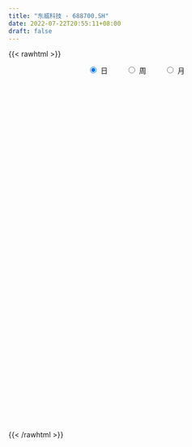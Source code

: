 ```yaml
---
title: "东威科技 - 688700.SH"
date: 2022-07-22T20:55:11+08:00
draft: false
---
```

{{< rawhtml >}}
    <div style="text-align: center">
        <label style="padding: 1rem;"><input style="margin-right: .5rem" type="radio" name="period" value="D" checked onclick="period_change(this)">日</label>
        <label style="padding: 1rem;"><input style="margin-right: .5rem" type="radio" name="period" value="W" onclick="period_change(this)">周</label>
        <label style="padding: 1rem;"><input style="margin-right: .5rem" type="radio" name="period" value="M" onclick="period_change(this)">月</label>
    </div>
    <div id="chart" style="height: 700px;"></div> 
    <script type="text/javascript">
        const D_v = [268610.83,160257.27,99303.43,88483.27,74279.41,71888.52,91870.89,70770.4,56895.53,80246.69,41676.02,64336.83,71298.96,46399.89,61705.58,50020.76,40282.58,38293.47,58577.7,38938.9,36513.43,36907.97,22358.33,19636.22,16536.88,15730.11,34946.47,79271.13,56982.92,25210.43,32213.42,18863.1,41147.16,31303.17,20409.11,21090.24,42602.82,33964.27,46473.51,55473.64,52013.91,60045.76,33347.11,25348.21,28868.0,35728.46,17256.69,25489.09,23753.98,34594.34,30485.81,18879.12,19115.54,19665.43,16656.68,22642.91,24461.87,18820.42,17530.62,14405.35,18990.38,16048.12,10879.9,19221.28,33550.3,30278.14,15885.38,24455.23,18162.45,9279.32,13037.63,7481.96,16943.21,8513.11,10387.32,10266.57,6596.97,12323.4,11322.85,10885.79,10448.13,8281.33,13250.06,7267.13,16789.32,11111.0,13662.24,12614.12,14398.72,8035.87,8547.35,14970.83,30410.44,53729.82,33206.01,45329.77,30929.94,19566.85,35252.76,25413.79,17344.05,26122.85,28451.33,24576.01,19828.17,20961.82,13300.8,25819.39,23444.89,14905.06,23678.86,18000.82,17295.01,24533.32,15050.18,12492.69,21772.59,27532.82,37971.35,13154.33,11931.47,10171.74,13563.46,11247.57,30392.28,19964.15,15398.53,20079.44,14499.27,13770.07,10313.56,22490.96,10030.16,8634.15,11712.78,13676.91,8989.1,18079.05,16857.27,11153.69,8934.28,7317.32,12117.65,11675.76,9638.73,8301.05,13499.36,25433.48,13442.83,13421.07,7758.29,13638.27,13722.82,7859.27,9777.66,10288.68,9136.54,11616.82,8947.5,11461.98,14851.29,6445.63,14902.08,5453.66,9160.3,6311.75,10685.35,15093.83,23685.75,18508.32,12248.39,13256.03,9271.81,18913.27,12674.49,11401.35,8427.53,9053.88,16231.4,17039.43,15952.7,10398.08,8920.95,27270.79,27743.27,25836.25,33869.03,25808.2,22403.45,16573.73,24445.85,11701.4,12245.98,10602.82,15165.04,13012.28,11135.89,6476.1,7512.66,8683.14,12753.63,9543.45,22690.91,15657.31,13481.16,6726.05,6594.69,8453.63,10937.81,12843.27,9799.97,18713.09,10180.87,24692.76,8353.99,6552.74,5028.27,12252.76,13729.8,7613.55,7143.83,9442.9,12790.64,5878.54,18501.63,17121.61,22129.02,24107.23,10049.01,7744.17,8552.29,18401.71,15560.97,8262.7,15030.11,27877.42,17622.33,30126.6,15785.13,10247.43,15029.29,15582.75,21057.98,29970.92,35737.41,28889.33,16493.68,13563.39,26310.51,27848.37,34668.16,27199.38,25683.38,15406.4,18072.25,19777.73,22398.18,21320.81,60813.4,29834.05,36818.16,25610.92,22041.88,24074.59,18789.0,45403.24,38881.93,22367.13,20867.67,24654.18]
const D_histogram = [0.0,-0.6062678063,-0.8624802721,-0.9662127707,-0.7950642409,-0.7089506264,-0.2099737966,0.2719338388,0.5175113593,0.8127832937,1.0376322674,1.5602921292,1.8123571768,2.0970070058,2.6657294544,2.9311667168,2.783613324,2.5349492408,2.0259521315,1.5245433965,0.9862449985,0.6326758562,0.1694769923,-0.2204776015,-0.5212433464,-0.7044802275,-0.5922427701,-1.1564127786,-1.8047303202,-2.1951892585,-2.4834331296,-2.5974953811,-2.2726724529,-2.1153819018,-1.8527322727,-1.633146946,-1.4432368303,-1.111390256,-0.602697083,-0.0805667164,0.4208839842,1.2012152359,1.6347050459,1.7477700876,1.4803335285,1.5683448717,1.5391039467,1.4267383804,1.0862210038,1.2485957773,1.1136534584,0.9462275371,0.6093465229,0.2137960302,-0.0878746707,-0.6931277224,-1.0641498877,-1.2179842389,-1.4456583092,-1.4044406664,-1.2880967421,-1.2624834984,-1.3330470256,-1.0283002483,-0.5664037089,-0.3141961315,-0.1459339507,0.1220454261,0.2033505188,0.1348463902,0.2399336297,0.2103671623,-0.0027209185,-0.1824521829,-0.2963386708,-0.2697737821,-0.1782905803,-0.1385755539,-0.285598119,-0.275186429,-0.0600792683,0.0041535196,-0.1067748551,-0.1165777421,-0.2096363482,-0.396108831,-0.7025672745,-0.7730029889,-0.6581412108,-0.5982238639,-0.6638668446,-0.5001205026,0.3085854254,0.9455650045,1.4936081931,2.0437571165,2.5342864266,2.6898371517,3.2069910341,3.3841320115,3.3617928217,3.1275219226,2.7483381773,2.3078937032,2.1353367021,1.5962441555,1.3268396075,1.1973636399,0.5712516453,0.1395428801,-0.4402897672,-0.824379114,-1.0682340637,-1.3002340683,-1.2895073629,-1.4854754988,-1.7450067998,-2.2329270323,-2.7956777235,-2.8684897995,-2.7610710225,-2.5738484307,-2.4082012739,-2.1597163462,-1.7531802502,-1.2674488921,-1.2032917225,-1.1480809348,-1.1587437019,-1.0428451932,-0.8940770997,-0.9774422329,-0.9718769891,-0.8582325883,-0.8442208269,-0.5781225138,-0.4078836583,-0.4997279045,-0.7639270392,-0.7095782247,-0.7835479479,-0.7350851841,-0.7402990571,-0.5659593279,-0.562620428,-0.4643285988,-0.1772375171,0.0054978657,0.0034669149,-0.1436295557,-0.1866261278,0.0355009909,0.0310858652,0.0622521522,-0.0545341267,0.0708531851,-0.0179977341,-0.0571026584,0.0258588893,0.1553943521,0.0995693972,-0.0237876612,0.1782562414,0.2745907383,0.4093973246,0.4109842547,0.5003594716,0.6338276559,1.0060239772,1.1256931153,1.1873723759,1.1269930345,1.1764156675,1.2606699967,1.1239789057,0.9631736852,0.682445868,0.4488418796,0.3306637664,0.4504561342,0.5646785913,0.4032918848,0.1086084998,0.0723240273,0.518824557,0.8623451183,1.6797510145,2.1495292878,2.1606590691,1.8130766468,1.7174269039,1.4214899906,1.0276068372,0.7948552842,0.406729647,0.3209909883,0.2690014289,0.0845623211,-0.0872638831,-0.3294084576,-0.2045987716,-0.1143272105,-0.6513374798,-0.9921994407,-0.9347188161,-0.9500886178,-1.0489918058,-1.1754457995,-1.5364128052,-2.184040607,-2.6667276428,-2.3260591456,-1.9573257929,-1.8156139926,-1.55910945,-1.3043655704,-1.0655736589,-0.6956214773,-0.3869894198,-0.2022880335,-0.0840636352,-0.0658421297,0.0516294088,0.0635745298,0.2894043752,0.6891255218,1.2423222148,1.4106070651,1.3160271512,1.1543737346,0.9686483901,0.9023606622,0.9972298613,0.8884726979,0.9257114146,1.1391020745,1.1293923291,0.7320844535,0.3988142094,0.2517929684,0.2675709784,0.1880312195,0.0352584047,0.1399885551,0.6670652205,0.8955560467,0.983506814,0.8839820471,1.0434870596,1.2844076549,1.5939862648,1.6446626747,1.139285922,0.7470710147,0.3150917297,0.0505089759,-0.3927884438,-0.5570155592,0.1285318506,0.2893883706,0.4511586616,0.5025230532,0.6582623134,1.0120706872,1.1858205833,2.0824009079,2.3515501656,2.5404589072,2.401728898,2.019872746]
const D_fast = [0.0,-0.7578347578,-1.2296672917,-1.5749529829,-1.6025705133,-1.6936945555,-1.2472111748,-0.6973200797,-0.3223647193,0.1761030384,0.6603600789,1.573092973,2.2782473149,3.0871488954,4.3223037075,5.3205326491,5.8688825874,6.2539558144,6.2514467379,6.131173852,5.8394367037,5.6440365254,5.2232069096,4.7781329154,4.3470563339,3.987699396,3.9518761609,3.0986029577,1.9991028361,1.0598465831,0.1507444296,-0.6126916672,-0.8560368521,-1.2275917765,-1.4281252156,-1.6168266255,-1.7877257172,-1.7337267069,-1.3757078047,-0.8737191172,-0.2670474205,0.8135876401,1.6557537116,2.2057612752,2.3084080983,2.7885056594,3.1440407211,3.3883597498,3.3193976242,3.793921342,3.9373923877,4.0065233507,3.8219789673,3.4798774821,3.1562381135,2.3777031312,1.7406434939,1.282313083,0.6932244354,0.3833319116,0.1776516504,-0.1123559804,-0.5161812641,-0.4685095489,-0.1482139366,0.0254446078,0.157223301,0.4557140343,0.5878567567,0.5530642256,0.7181348726,0.7411601957,0.5273918853,0.3020475751,0.1140764196,0.0731978627,0.1201084194,0.1251795574,-0.0932425375,-0.1516274547,0.0484598889,0.1137310568,-0.0238910317,-0.0628383543,-0.2083060474,-0.493805738,-0.975906,-1.2395924617,-1.2892659863,-1.3789046054,-1.6105142973,-1.5717980809,-0.6859457966,0.1874250336,1.1088702705,2.169958473,3.2940593898,4.1220694028,5.4409710437,6.464145024,7.2822540396,7.8298636212,8.1377644202,8.2742933719,8.6355705463,8.4955390386,8.5578443925,8.7277093348,8.2444102516,7.8475872063,7.1576821172,6.567497992,6.0565845264,5.4995260046,5.1878758693,4.6205388588,3.9247558578,2.8786038673,1.6169337451,0.8269992193,0.2441502407,-0.2120892752,-0.6484924369,-0.9399365957,-0.9716955623,-0.8028264272,-1.0394921882,-1.2713016342,-1.5716503268,-1.7164631164,-1.7912142979,-2.1189399893,-2.3563439927,-2.4572577391,-2.6543011843,-2.5327334997,-2.4644655588,-2.6812417811,-3.1364226757,-3.2594684173,-3.5293251275,-3.6646336596,-3.854922297,-3.8220723998,-3.9593886068,-3.9771789273,-3.7343972249,-3.5502873757,-3.5514515978,-3.7344554573,-3.8241085614,-3.593106195,-3.5897498544,-3.5430205294,-3.6734403399,-3.5303397318,-3.6236900846,-3.6770706734,-3.5876444034,-3.4192603525,-3.4501929582,-3.5794969318,-3.3328889689,-3.1679067875,-2.93075087,-2.8264178763,-2.6119527914,-2.3200276932,-1.6963253775,-1.2952329606,-0.936710606,-0.7153416888,-0.3718151389,0.0276066895,0.1719103249,0.2518985257,0.1417821755,0.020388657,-0.0151235146,0.2172828868,0.4726749917,0.4121112564,0.1445799964,0.1263765306,0.7025831996,1.2616900405,2.4990336903,3.5061942856,4.0574888342,4.1631755736,4.4968825566,4.5563181409,4.4193366969,4.3852989649,4.0988557395,4.0933648279,4.1086256256,3.9453270982,3.7516849232,3.4271882342,3.5008482274,3.5625379858,2.8626933466,2.2737815255,2.0975824461,1.8446904899,1.4835393505,1.0632239069,0.3181536999,-0.8754842537,-2.0248532002,-2.2656994893,-2.3862975849,-2.6984892828,-2.8317621027,-2.9031096156,-2.9307111188,-2.7346643065,-2.522779604,-2.3886502261,-2.2914417367,-2.2896807636,-2.1593018728,-2.1314631194,-1.8332821802,-1.2612796531,-0.3975024065,0.1234342102,0.3578610841,0.4848011011,0.5412378541,0.7005402918,1.0447169562,1.1580779673,1.4267445376,1.9249107162,2.1975490531,1.9832622908,1.749695599,1.6656226001,1.7482933548,1.7157614007,1.5718031871,1.7115304764,2.4053734468,2.8577532846,3.1915807555,3.3130515004,3.7334282778,4.2954507868,5.0035259629,5.4653680415,5.2448127693,5.0393656156,4.6861592631,4.4342037532,3.8927092226,3.5892282174,4.3069085898,4.5401122025,4.8146721589,4.9916673137,5.3119721523,5.9187981979,6.3890032399,7.8061837914,8.6632205906,9.487244059,9.9489462743,10.0720583088]
const D_slow = [0.0,-0.1515669516,-0.3671870196,-0.6087402123,-0.8075062725,-0.9847439291,-1.0372373782,-0.9692539185,-0.8398760787,-0.6366802553,-0.3772721884,0.0128008439,0.4658901381,0.9901418895,1.6565742531,2.3893659323,3.0852692633,3.7190065735,4.2254946064,4.6066304555,4.8531917052,5.0113606692,5.0537299173,4.9986105169,4.8682996803,4.6921796234,4.5441189309,4.2550157363,3.8038331562,3.2550358416,2.6341775592,1.9848037139,1.4166356007,0.8877901253,0.4246070571,0.0163203206,-0.344488887,-0.622336451,-0.7730107217,-0.7931524008,-0.6879314047,-0.3876275958,0.0210486657,0.4579911876,0.8280745697,1.2201607877,1.6049367743,1.9616213694,2.2331766204,2.5453255647,2.8237389293,3.0602958136,3.2126324443,3.2660814519,3.2441127842,3.0708308536,2.8047933817,2.5002973219,2.1388827446,1.787772578,1.4657483925,1.1501275179,0.8168657615,0.5597906994,0.4181897722,0.3396407393,0.3031572517,0.3336686082,0.3845062379,0.4182178354,0.4782012429,0.5307930334,0.5301128038,0.4844997581,0.4104150904,0.3429716448,0.2983989998,0.2637551113,0.1923555815,0.1235589743,0.1085391572,0.1095775371,0.0828838233,0.0537393878,0.0013303008,-0.097696907,-0.2733387256,-0.4665894728,-0.6311247755,-0.7806807415,-0.9466474526,-1.0716775783,-0.994531222,-0.7581399708,-0.3847379226,0.1262013566,0.7597729632,1.4322322511,2.2339800096,3.0800130125,3.9204612179,4.7023416986,5.3894262429,5.9663996687,6.5002338442,6.8992948831,7.231004785,7.5303456949,7.6731586063,7.7080443263,7.5979718845,7.391877106,7.1248185901,6.799760073,6.4773832322,6.1060143575,5.6697626576,5.1115308995,4.4126114686,3.6954890188,3.0052212632,2.3617591555,1.759708837,1.2197797505,0.7814846879,0.4646224649,0.1637995343,-0.1232206994,-0.4129066249,-0.6736179232,-0.8971371981,-1.1414977564,-1.3844670037,-1.5990251507,-1.8100803575,-1.9546109859,-2.0565819005,-2.1815138766,-2.3724956364,-2.5498901926,-2.7457771796,-2.9295484756,-3.1146232399,-3.2561130718,-3.3967681788,-3.5128503285,-3.5571597078,-3.5557852414,-3.5549185127,-3.5908259016,-3.6374824336,-3.6286071858,-3.6208357195,-3.6052726815,-3.6189062132,-3.6011929169,-3.6056923504,-3.619968015,-3.6135032927,-3.5746547047,-3.5497623554,-3.5557092707,-3.5111452103,-3.4424975257,-3.3401481946,-3.2374021309,-3.112312263,-2.9538553491,-2.7023493547,-2.4209260759,-2.1240829819,-1.8423347233,-1.5482308064,-1.2330633072,-0.9520685808,-0.7112751595,-0.5406636925,-0.4284532226,-0.345787281,-0.2331732474,-0.0920035996,0.0088193716,0.0359714965,0.0540525034,0.1837586426,0.3993449222,0.8192826758,1.3566649978,1.896829765,2.3500989268,2.7794556527,3.1348281504,3.3917298597,3.5904436807,3.6921260925,3.7723738395,3.8396241968,3.860764777,3.8389488063,3.7565966919,3.705446999,3.6768651963,3.5140308264,3.2659809662,3.0323012622,2.7947791077,2.5325311563,2.2386697064,1.8545665051,1.3085563533,0.6418744426,0.0603596563,-0.428971792,-0.8828752901,-1.2726526526,-1.5987440452,-1.86513746,-2.0390428293,-2.1357901842,-2.1863621926,-2.2073781014,-2.2238386338,-2.2109312816,-2.1950376492,-2.1226865554,-1.9504051749,-1.6398246212,-1.2871728549,-0.9581660671,-0.6695726335,-0.427410536,-0.2018203704,0.0474870949,0.2696052694,0.501033123,0.7858086417,1.0681567239,1.2511778373,1.3508813897,1.4138296318,1.4807223764,1.5277301812,1.5365447824,1.5715419212,1.7383082263,1.962197238,2.2080739415,2.4290694533,2.6899412182,3.0110431319,3.4095396981,3.8207053668,4.1055268473,4.2922946009,4.3710675334,4.3836947773,4.2854976664,4.1462437766,4.1783767393,4.2507238319,4.3635134973,4.4891442606,4.6537098389,4.9067275107,5.2031826565,5.7237828835,6.3116704249,6.9467851517,7.5472173762,8.0521855628]
const D_data = [['2021-06-15', 32.1, 41.33, 29.02, 41.41],['2021-06-16', 35.8, 31.83, 31.8, 37.37],['2021-06-17', 32.01, 33.25, 31.83, 34.3],['2021-06-18', 32.0, 33.38, 30.0, 33.66],['2021-06-21', 34.5, 36.2, 34.25, 38.0],['2021-06-22', 37.02, 35.1, 33.82, 37.6],['2021-06-23', 34.68, 41.35, 34.45, 41.35],['2021-06-24', 41.0, 43.68, 39.05, 44.7],['2021-06-25', 42.55, 42.88, 41.52, 45.36],['2021-06-28', 45.6, 45.4, 44.17, 49.88],['2021-06-29', 46.39, 46.6, 44.03, 48.39],['2021-06-30', 47.8, 53.38, 47.03, 54.5],['2021-07-01', 54.71, 53.48, 51.08, 58.99],['2021-07-02', 52.5, 57.02, 51.5, 57.45],['2021-07-05', 58.58, 65.0, 58.58, 68.0],['2021-07-06', 65.0, 66.0, 62.0, 69.3],['2021-07-07', 64.14, 63.83, 59.6, 64.98],['2021-07-08', 63.09, 64.11, 61.31, 66.66],['2021-07-09', 62.1, 61.19, 57.96, 63.84],['2021-07-12', 61.0, 60.6, 58.88, 62.47],['2021-07-13', 60.11, 59.0, 57.4, 61.88],['2021-07-14', 58.78, 60.25, 56.66, 62.96],['2021-07-15', 59.58, 57.7, 57.11, 60.86],['2021-07-16', 57.44, 57.0, 56.35, 59.0],['2021-07-19', 56.89, 56.65, 55.11, 58.48],['2021-07-20', 56.22, 57.0, 55.55, 59.15],['2021-07-21', 56.88, 60.65, 56.34, 61.9],['2021-07-22', 61.5, 50.87, 50.5, 61.5],['2021-07-23', 50.87, 45.91, 45.66, 50.87],['2021-07-26', 45.88, 45.22, 43.84, 46.68],['2021-07-27', 46.17, 43.2, 42.89, 47.66],['2021-07-28', 42.5, 42.58, 41.3, 44.21],['2021-07-29', 42.99, 46.94, 42.7, 48.05],['2021-07-30', 45.69, 44.55, 43.68, 47.44],['2021-08-02', 44.55, 45.51, 44.55, 46.43],['2021-08-03', 45.52, 44.91, 44.2, 47.35],['2021-08-04', 44.44, 44.39, 42.95, 45.7],['2021-08-05', 44.27, 46.49, 44.01, 47.18],['2021-08-06', 46.01, 50.2, 46.01, 51.88],['2021-08-09', 50.3, 52.78, 50.2, 54.9],['2021-08-10', 52.53, 55.33, 50.55, 56.36],['2021-08-11', 54.18, 62.88, 54.18, 63.65],['2021-08-12', 62.0, 62.94, 61.01, 64.7],['2021-08-13', 62.6, 61.8, 60.68, 64.25],['2021-08-16', 61.88, 58.0, 57.23, 63.17],['2021-08-17', 58.8, 63.34, 58.8, 66.0],['2021-08-18', 63.38, 63.48, 61.71, 65.0],['2021-08-19', 62.58, 63.5, 61.35, 67.17],['2021-08-20', 62.76, 60.72, 58.89, 63.97],['2021-08-23', 59.62, 67.82, 59.1, 68.83],['2021-08-24', 67.38, 65.5, 62.0, 67.5],['2021-08-25', 64.77, 65.52, 64.11, 67.18],['2021-08-26', 66.05, 63.1, 61.99, 66.88],['2021-08-27', 63.12, 61.17, 59.0, 63.87],['2021-08-30', 61.0, 60.97, 59.25, 63.05],['2021-08-31', 61.04, 54.84, 54.8, 61.64],['2021-09-01', 55.56, 54.84, 53.88, 57.99],['2021-09-02', 53.85, 55.6, 52.53, 56.67],['2021-09-03', 54.76, 52.9, 52.02, 55.52],['2021-09-06', 52.6, 54.9, 51.31, 54.98],['2021-09-07', 54.5, 55.42, 53.52, 57.8],['2021-09-08', 55.83, 53.83, 53.71, 57.33],['2021-09-09', 53.4, 51.6, 51.51, 54.13],['2021-09-10', 51.28, 56.09, 51.2, 56.56],['2021-09-13', 58.81, 59.57, 55.13, 61.67],['2021-09-14', 60.77, 58.58, 57.6, 63.15],['2021-09-15', 58.58, 58.53, 56.07, 59.48],['2021-09-16', 58.53, 61.0, 58.48, 62.5],['2021-09-17', 60.69, 59.79, 56.02, 60.7],['2021-09-22', 59.4, 58.14, 57.15, 60.2],['2021-09-23', 58.18, 60.63, 58.18, 61.92],['2021-09-24', 60.64, 59.4, 58.64, 60.98],['2021-09-27', 59.25, 56.6, 53.0, 60.0],['2021-09-28', 56.66, 55.95, 54.0, 57.5],['2021-09-29', 56.78, 55.85, 53.37, 56.78],['2021-09-30', 54.01, 57.2, 54.01, 57.87],['2021-10-08', 57.5, 58.2, 55.67, 58.35],['2021-10-11', 58.21, 57.82, 57.02, 61.5],['2021-10-12', 57.0, 55.05, 53.92, 58.31],['2021-10-13', 56.17, 56.45, 53.03, 58.23],['2021-10-14', 56.62, 59.51, 56.1, 60.68],['2021-10-15', 60.0, 58.37, 57.34, 60.5],['2021-10-18', 58.37, 56.02, 55.0, 60.38],['2021-10-19', 55.66, 56.88, 55.2, 57.37],['2021-10-20', 56.97, 55.43, 54.0, 56.97],['2021-10-21', 55.35, 53.25, 53.0, 55.9],['2021-10-22', 54.24, 49.94, 49.6, 54.24],['2021-10-25', 49.5, 51.23, 48.84, 51.25],['2021-10-26', 52.18, 53.02, 51.01, 54.47],['2021-10-27', 52.85, 52.2, 51.0, 53.8],['2021-10-28', 53.0, 49.98, 49.98, 53.0],['2021-10-29', 49.98, 52.51, 48.9, 53.2],['2021-11-01', 53.0, 63.01, 52.67, 63.01],['2021-11-02', 66.6, 65.16, 62.31, 70.58],['2021-11-03', 65.01, 68.16, 65.01, 70.48],['2021-11-04', 71.06, 72.57, 68.01, 74.98],['2021-11-05', 70.97, 76.55, 70.0, 79.8],['2021-11-08', 76.1, 76.36, 73.55, 77.89],['2021-11-09', 76.97, 85.35, 75.82, 87.33],['2021-11-10', 87.27, 86.0, 83.11, 89.0],['2021-11-11', 86.29, 87.13, 83.05, 88.0],['2021-11-12', 87.0, 87.0, 85.68, 92.92],['2021-11-15', 87.2, 86.6, 85.29, 91.58],['2021-11-16', 85.51, 86.45, 84.5, 92.33],['2021-11-17', 89.33, 90.82, 86.52, 91.96],['2021-11-18', 91.32, 86.75, 85.2, 91.44],['2021-11-19', 86.55, 90.12, 85.89, 90.99],['2021-11-22', 89.84, 92.86, 87.6, 94.5],['2021-11-23', 92.35, 86.38, 85.36, 93.9],['2021-11-24', 87.4, 87.33, 86.01, 90.69],['2021-11-25', 86.82, 83.7, 82.69, 90.45],['2021-11-26', 85.39, 84.1, 83.16, 86.8],['2021-11-29', 83.19, 84.43, 83.19, 85.96],['2021-11-30', 86.68, 83.33, 82.15, 89.46],['2021-12-01', 82.88, 85.68, 82.44, 87.27],['2021-12-02', 84.88, 82.37, 81.6, 86.83],['2021-12-03', 82.16, 79.88, 78.8, 83.49],['2021-12-06', 80.41, 74.16, 73.63, 80.78],['2021-12-07', 74.27, 69.03, 67.77, 74.72],['2021-12-08', 69.76, 71.75, 69.39, 72.2],['2021-12-09', 70.83, 72.32, 70.75, 73.3],['2021-12-10', 72.49, 72.36, 70.12, 73.16],['2021-12-13', 72.78, 71.34, 70.25, 74.99],['2021-12-14', 72.22, 71.88, 69.8, 72.38],['2021-12-15', 72.06, 74.21, 71.88, 77.57],['2021-12-16', 74.38, 76.5, 73.93, 77.51],['2021-12-17', 76.4, 71.76, 71.35, 76.89],['2021-12-20', 71.13, 71.03, 68.42, 72.76],['2021-12-21', 72.0, 69.36, 67.9, 72.0],['2021-12-22', 70.0, 70.27, 67.02, 71.26],['2021-12-23', 70.58, 70.51, 68.37, 71.2],['2021-12-24', 69.5, 66.88, 66.21, 72.24],['2021-12-27', 66.88, 66.82, 66.2, 68.12],['2021-12-28', 68.12, 67.55, 66.09, 69.29],['2021-12-29', 68.49, 65.72, 65.02, 68.49],['2021-12-30', 65.32, 68.8, 65.32, 69.51],['2021-12-31', 70.0, 68.1, 67.58, 70.0],['2022-01-04', 67.0, 64.36, 63.82, 68.74],['2022-01-05', 62.75, 60.4, 60.25, 65.39],['2022-01-06', 60.26, 62.88, 59.57, 63.28],['2022-01-07', 62.25, 60.24, 59.5, 63.76],['2022-01-10', 60.24, 60.69, 59.2, 61.5],['2022-01-11', 60.81, 59.11, 58.9, 63.36],['2022-01-12', 59.59, 60.84, 58.69, 61.08],['2022-01-13', 60.99, 58.25, 57.65, 61.85],['2022-01-14', 58.0, 58.81, 57.63, 59.28],['2022-01-17', 57.21, 61.46, 57.21, 62.47],['2022-01-18', 60.59, 60.85, 60.01, 65.15],['2022-01-19', 60.8, 58.52, 58.0, 61.18],['2022-01-20', 58.85, 55.73, 55.18, 58.97],['2022-01-21', 54.81, 55.87, 53.2, 56.67],['2022-01-24', 56.65, 59.1, 55.16, 60.84],['2022-01-25', 59.09, 56.36, 56.29, 60.88],['2022-01-26', 56.36, 56.4, 55.24, 57.3],['2022-01-27', 58.0, 53.8, 53.2, 58.0],['2022-01-28', 53.8, 56.35, 52.52, 56.47],['2022-02-07', 56.51, 53.27, 53.11, 57.0],['2022-02-08', 53.56, 53.0, 51.73, 53.98],['2022-02-09', 53.0, 54.12, 51.55, 54.5],['2022-02-10', 53.97, 54.84, 52.62, 55.52],['2022-02-11', 54.38, 52.31, 50.03, 54.8],['2022-02-14', 51.0, 50.5, 50.06, 51.78],['2022-02-15', 50.6, 54.35, 50.54, 54.76],['2022-02-16', 53.9, 53.52, 53.09, 54.86],['2022-02-17', 53.63, 54.42, 53.63, 56.32],['2022-02-18', 54.08, 52.98, 52.71, 54.54],['2022-02-21', 53.59, 54.24, 52.4, 55.87],['2022-02-22', 54.22, 55.42, 53.04, 56.19],['2022-02-23', 56.42, 60.04, 55.36, 60.5],['2022-02-24', 60.49, 58.7, 57.35, 62.06],['2022-02-25', 59.82, 59.07, 58.0, 60.19],['2022-02-28', 59.07, 58.19, 57.59, 60.3],['2022-03-01', 58.2, 60.22, 58.0, 60.87],['2022-03-02', 61.0, 61.8, 60.2, 62.86],['2022-03-03', 62.82, 59.69, 59.39, 62.97],['2022-03-04', 58.71, 59.3, 58.1, 61.6],['2022-03-07', 57.8, 57.17, 56.59, 59.04],['2022-03-08', 56.86, 56.75, 56.18, 58.39],['2022-03-09', 57.7, 57.5, 55.15, 58.0],['2022-03-10', 58.56, 60.76, 58.56, 61.4],['2022-03-11', 60.73, 61.71, 59.51, 62.3],['2022-03-14', 61.6, 58.51, 58.48, 62.0],['2022-03-15', 59.0, 55.81, 55.71, 59.0],['2022-03-16', 57.64, 58.23, 50.81, 59.78],['2022-03-17', 59.39, 65.65, 59.39, 66.0],['2022-03-18', 64.7, 67.1, 62.65, 68.6],['2022-03-21', 67.5, 77.3, 66.66, 77.41],['2022-03-22', 77.9, 78.13, 74.5, 78.88],['2022-03-23', 77.73, 75.65, 74.01, 78.99],['2022-03-24', 75.3, 72.14, 71.77, 75.87],['2022-03-25', 72.97, 75.88, 69.91, 77.77],['2022-03-28', 75.36, 73.99, 73.99, 77.13],['2022-03-29', 73.02, 72.34, 71.19, 75.7],['2022-03-30', 72.57, 73.89, 71.88, 74.49],['2022-03-31', 70.92, 71.26, 69.9, 73.4],['2022-04-01', 70.54, 74.59, 69.13, 74.99],['2022-04-06', 74.95, 75.42, 72.34, 77.95],['2022-04-07', 74.77, 73.81, 73.52, 77.0],['2022-04-08', 73.73, 73.55, 71.04, 74.74],['2022-04-11', 73.02, 71.92, 68.0, 73.72],['2022-04-12', 73.38, 76.52, 70.25, 77.58],['2022-04-13', 75.9, 77.07, 74.8, 78.31],['2022-04-14', 77.25, 68.2, 67.71, 77.43],['2022-04-15', 67.99, 68.1, 61.5, 71.85],['2022-04-18', 67.16, 72.0, 67.16, 73.21],['2022-04-19', 72.0, 70.86, 70.11, 73.58],['2022-04-20', 70.87, 69.08, 69.03, 71.88],['2022-04-21', 68.54, 67.57, 66.0, 71.4],['2022-04-22', 66.06, 62.51, 62.51, 66.84],['2022-04-25', 58.7, 54.91, 54.6, 60.61],['2022-04-26', 54.99, 52.1, 52.0, 55.87],['2022-04-27', 52.63, 60.08, 52.01, 62.13],['2022-04-28', 60.3, 60.61, 58.0, 61.45],['2022-04-29', 60.6, 57.54, 55.23, 60.6],['2022-05-05', 57.59, 58.55, 57.1, 60.87],['2022-05-06', 57.0, 58.56, 56.51, 59.57],['2022-05-09', 57.02, 58.5, 57.02, 59.5],['2022-05-10', 58.0, 60.81, 56.51, 64.03],['2022-05-11', 61.12, 61.15, 59.68, 64.39],['2022-05-12', 61.0, 60.39, 58.99, 62.48],['2022-05-13', 61.24, 59.95, 59.12, 62.16],['2022-05-16', 59.95, 58.69, 58.6, 62.24],['2022-05-17', 58.71, 59.98, 58.02, 61.08],['2022-05-18', 59.98, 58.74, 58.51, 61.23],['2022-05-19', 57.75, 61.9, 57.22, 64.23],['2022-05-20', 61.91, 65.88, 61.9, 67.89],['2022-05-23', 65.18, 70.91, 65.18, 72.0],['2022-05-24', 70.8, 68.9, 68.15, 73.88],['2022-05-25', 68.35, 66.74, 66.2, 68.9],['2022-05-26', 67.06, 66.08, 64.99, 67.9],['2022-05-27', 66.46, 65.61, 64.12, 66.82],['2022-05-30', 65.07, 67.13, 64.41, 68.61],['2022-05-31', 66.51, 69.98, 66.2, 70.7],['2022-06-01', 69.2, 68.17, 68.06, 71.08],['2022-06-02', 67.1, 70.59, 67.01, 70.7],['2022-06-06', 70.51, 74.4, 70.51, 76.48],['2022-06-07', 74.4, 73.2, 72.24, 76.35],['2022-06-08', 74.0, 68.15, 67.0, 74.0],['2022-06-09', 69.0, 67.61, 66.55, 69.2],['2022-06-10', 67.0, 69.1, 67.0, 69.9],['2022-06-13', 67.98, 71.2, 67.5, 72.8],['2022-06-14', 70.65, 70.23, 69.0, 72.84],['2022-06-15', 70.5, 68.99, 68.19, 73.5],['2022-06-16', 69.0, 72.38, 69.0, 74.38],['2022-06-17', 72.0, 79.95, 71.6, 81.58],['2022-06-20', 79.7, 79.15, 77.02, 82.48],['2022-06-21', 78.64, 79.3, 78.0, 80.55],['2022-06-22', 79.9, 78.0, 77.12, 79.99],['2022-06-23', 78.8, 82.55, 77.0, 83.74],['2022-06-24', 83.45, 86.0, 83.45, 87.4],['2022-06-27', 86.0, 89.97, 86.0, 93.6],['2022-06-28', 90.98, 89.52, 85.17, 94.43],['2022-06-29', 87.1, 83.0, 83.0, 88.0],['2022-06-30', 83.94, 83.34, 81.28, 85.07],['2022-07-01', 83.0, 81.65, 79.61, 84.42],['2022-07-04', 81.65, 82.63, 78.54, 83.64],['2022-07-05', 83.99, 78.95, 77.15, 83.99],['2022-07-06', 78.9, 81.02, 77.73, 82.35],['2022-07-07', 92.0, 93.51, 91.5, 97.22],['2022-07-08', 96.85, 90.0, 89.73, 97.37],['2022-07-11', 91.2, 91.8, 87.31, 94.75],['2022-07-12', 92.2, 92.01, 90.89, 96.36],['2022-07-13', 92.0, 95.0, 89.85, 96.97],['2022-07-14', 92.88, 100.22, 92.88, 102.0],['2022-07-15', 100.0, 101.0, 96.99, 103.22],['2022-07-18', 100.0, 115.06, 98.59, 119.98],['2022-07-19', 115.13, 113.0, 111.02, 120.97],['2022-07-20', 112.93, 116.15, 110.0, 117.99],['2022-07-21', 115.5, 115.2, 112.7, 118.7],['2022-07-22', 112.73, 113.63, 111.08, 118.0]]
const W_v = [616654.8,365704.75,303958.39,248880.09,154354.85,203467.51,148737.28,164539.95,226228.63,131096.22,122740.24,100112.5,79545.03,122331.5,29798.91,46110.21,6596.97,53261.5,62079.75,58566.89,193605.98,123700.3,107118.13,105849.02,91143.79,100761.71,90565.99,81153.3,53043.1,55024.29,49050.51,73555.03,55286.7,56014.13,42273.42,80221.64,65516.95,66704.94,100169.34,123100.26,62727.52,25124.65,69328.44,46193.34,76229.96,14906.73,45768.21,63735.32,72581.72,57255.49,101658.91,117378.35,113105.28,121029.57,154144.17,127334.55,152174.15]
const W_histogram = [0.0,0.6062678063,1.8554831211,2.8017084176,2.9685214173,2.1909615348,1.4782002236,1.2874102333,1.8105641126,1.9404449681,1.9102397012,1.2204351131,0.8819359541,0.8119098156,0.6509634994,0.3244735999,0.114816313,-0.0638523251,-0.7624181496,-1.0464934764,0.3166679212,1.7728224109,2.7391050479,2.7581549438,2.2910844833,1.3279876709,0.5430697582,-0.363399745,-0.9084207903,-1.7757159535,-2.3851464506,-2.891933458,-3.0829711907,-3.347518007,-3.3360600442,-2.7987129848,-2.3275101256,-1.7780390286,-1.0140859505,0.0629057827,0.6368591444,0.8799331019,0.6194344775,0.0466157935,-0.6524702464,-1.0102960556,-1.1095535385,-0.7492810718,-0.5138319659,-0.0327484935,0.1642490061,0.9599956019,1.7807993697,1.9065180918,2.3961195803,3.2517855861,4.3886496284]
const W_fast = [0.0,0.7578347578,2.4709208529,4.1175732539,5.0265166079,4.796697109,4.4534858537,4.5845484217,5.5603433292,6.1753354267,6.6226900852,6.2379942753,6.1199791049,6.2529304203,6.2547249789,6.0093534795,5.8284002707,5.6337685514,4.7445981895,4.1988994936,5.6412278715,7.5405879639,9.1916468629,9.9002354947,10.0059361551,9.3748362604,8.7256857873,7.7283663478,6.9562401049,5.6450159533,4.4392988436,3.2095284717,2.2477479413,1.1463216233,0.323764575,0.1614333882,0.050758716,0.1557200559,0.6661516463,1.7588698252,2.492037973,2.9550952059,2.8494552009,2.2882904653,1.4260868638,0.8156870407,0.4390411732,0.6119933719,0.7189844863,1.1918808354,1.4299405865,2.4656860828,3.731689693,4.334037938,5.4226693216,7.0912817239,9.3253081733]
const W_slow = [0.0,0.1515669516,0.6154377318,1.3158648362,2.0579951906,2.6057355743,2.9752856302,3.2971381885,3.7497792166,4.2348904586,4.712450384,5.0175591622,5.2380431508,5.4410206047,5.6037614795,5.6848798795,5.7135839577,5.6976208765,5.5070163391,5.24539297,5.3245599503,5.767765553,6.452541815,7.1420805509,7.7148516718,8.0468485895,8.182616029,8.0917660928,7.8646608952,7.4207319068,6.8244452942,6.1014619297,5.330719132,4.4938396303,3.6598246192,2.960146373,2.3782688416,1.9337590845,1.6802375968,1.6959640425,1.8551788286,2.0751621041,2.2300207234,2.2416746718,2.0785571102,1.8259830963,1.5485947117,1.3612744437,1.2328164523,1.2246293289,1.2656915804,1.5056904809,1.9508903233,2.4275198463,3.0265497413,3.8394961378,4.9366585449]
const W_data = [['2021-06-18', 32.1, 33.38, 29.02, 41.41],['2021-06-25', 34.5, 42.88, 33.82, 45.36],['2021-07-02', 45.6, 57.02, 44.03, 58.99],['2021-07-09', 58.58, 61.19, 57.96, 69.3],['2021-07-16', 61.0, 57.0, 56.35, 62.96],['2021-07-23', 56.89, 45.91, 45.66, 61.9],['2021-07-30', 45.88, 44.55, 41.3, 48.05],['2021-08-06', 44.55, 50.2, 42.95, 51.88],['2021-08-13', 50.3, 61.8, 50.2, 64.7],['2021-08-20', 61.88, 60.72, 57.23, 67.17],['2021-08-27', 59.62, 61.17, 59.0, 68.83],['2021-09-03', 61.0, 52.9, 52.02, 63.05],['2021-09-10', 52.6, 56.09, 51.2, 57.8],['2021-09-17', 58.81, 59.79, 55.13, 63.15],['2021-09-24', 59.4, 59.4, 57.15, 61.92],['2021-09-30', 59.25, 57.2, 53.0, 60.0],['2021-10-08', 57.5, 58.2, 55.67, 58.35],['2021-10-15', 58.21, 58.37, 53.03, 61.5],['2021-10-22', 58.37, 49.94, 49.6, 60.38],['2021-10-29', 49.5, 52.51, 48.84, 54.47],['2021-11-05', 53.0, 76.55, 52.67, 79.8],['2021-11-12', 76.1, 87.0, 73.55, 92.92],['2021-11-19', 87.2, 90.12, 84.5, 92.33],['2021-11-26', 89.84, 84.1, 82.69, 94.5],['2021-12-03', 83.19, 79.88, 78.8, 89.46],['2021-12-10', 80.41, 72.36, 67.77, 80.78],['2021-12-17', 72.78, 71.76, 69.8, 77.57],['2021-12-24', 71.13, 66.88, 66.21, 72.76],['2021-12-31', 66.88, 68.1, 65.02, 70.0],['2022-01-07', 67.0, 60.24, 59.5, 68.74],['2022-01-14', 60.24, 58.81, 57.63, 63.36],['2022-01-21', 57.21, 55.87, 53.2, 65.15],['2022-01-28', 56.65, 56.35, 52.52, 60.88],['2022-02-11', 56.51, 52.31, 50.03, 57.0],['2022-02-18', 51.0, 52.98, 50.06, 56.32],['2022-02-25', 53.59, 59.07, 52.4, 62.06],['2022-03-04', 59.07, 59.3, 57.59, 62.97],['2022-03-11', 57.8, 61.71, 55.15, 62.3],['2022-03-18', 61.6, 67.1, 50.81, 68.6],['2022-03-25', 67.5, 75.88, 66.66, 78.99],['2022-04-01', 75.36, 74.59, 69.13, 77.13],['2022-04-08', 74.95, 73.55, 71.04, 77.95],['2022-04-15', 73.02, 68.1, 61.5, 78.31],['2022-04-22', 67.16, 62.51, 62.51, 73.58],['2022-04-29', 58.7, 57.54, 52.0, 62.13],['2022-05-06', 57.59, 58.56, 56.51, 60.87],['2022-05-13', 57.02, 59.95, 56.51, 64.39],['2022-05-20', 59.95, 65.88, 57.22, 67.89],['2022-05-27', 65.18, 65.61, 64.12, 73.88],['2022-06-02', 65.07, 70.59, 64.41, 71.08],['2022-06-10', 70.51, 69.1, 66.55, 76.48],['2022-06-17', 67.98, 79.95, 67.5, 81.58],['2022-06-24', 79.7, 86.0, 77.0, 87.4],['2022-07-01', 86.0, 81.65, 79.61, 94.43],['2022-07-08', 81.65, 90.0, 77.15, 97.37],['2022-07-15', 91.2, 101.0, 87.31, 103.22],['2022-07-22', 100.0, 113.63, 98.59, 120.97]]
const M_v = [1168619.0900000003,873138.5800000002,683904.6300000002,338598.5600000001,180505.11,572101.7599999999,374839.56,232916.53,191765.22,391950.7,229888.67,230954.66,458392.67,451725.12]
const M_histogram = [0.0,-0.5635099715,-0.2291988669,0.1447722705,0.073752868,1.9935421148,2.1171460255,1.3257163102,0.8665097744,1.3543040703,0.6973272114,1.0251505188,2.0094181775,4.4293886791]
const M_fast = [0.0,-0.7043874644,-0.4273760765,-0.0172118714,-0.069793057,2.3483817186,3.0012721356,2.5412714979,2.2986924057,3.1250627191,2.642417663,3.2265286001,4.7131508033,8.2404684747]
const M_slow = [0.0,-0.1408774929,-0.1981772096,-0.161984142,-0.143545925,0.3548396037,0.8841261101,1.2155551877,1.4321826313,1.7707586488,1.9450904517,2.2013780814,2.7037326258,3.8110797955]
const M_data = [['2021-06-30', 32.1, 53.38, 29.02, 54.5],['2021-07-30', 54.71, 44.55, 41.3, 69.3],['2021-08-31', 44.55, 54.84, 42.95, 68.83],['2021-09-30', 55.56, 57.2, 51.2, 63.15],['2021-10-29', 57.5, 52.51, 48.84, 61.5],['2021-11-30', 53.0, 83.33, 52.67, 94.5],['2021-12-31', 82.88, 68.1, 65.02, 87.27],['2022-01-28', 67.0, 56.35, 52.52, 68.74],['2022-02-28', 56.51, 58.19, 50.03, 62.06],['2022-03-31', 58.2, 71.26, 50.81, 78.99],['2022-04-29', 70.54, 57.54, 52.0, 78.31],['2022-05-31', 57.59, 69.98, 56.51, 73.88],['2022-06-30', 69.2, 83.34, 66.55, 94.43],['2022-07-29', 83.0, 113.63, 77.15, 120.97]]
        const D_a = [null,null,null,30.0,null,null,null,null,null,null,null,null,null,null,null,69.3,null,null,null,null,null,null,null,null,null,null,null,null,null,null,null,41.3,null,null,null,null,null,null,null,null,null,null,null,null,null,null,null,null,null,68.83,null,null,null,null,null,null,null,null,null,null,null,null,null,51.2,null,null,null,62.5,null,null,null,null,53.0,null,null,null,null,null,null,null,60.68,null,null,null,null,null,null,48.84,null,null,null,null,null,null,null,null,null,null,null,null,null,92.92,null,null,null,null,null,null,null,null,null,null,null,null,null,null,null,null,67.77,null,null,null,null,null,77.57,null,null,null,null,null,null,null,null,null,null,null,null,null,null,null,null,null,null,null,null,null,null,null,null,null,null,null,null,null,null,null,null,null,null,null,50.03,null,null,null,null,null,null,null,null,null,null,null,null,null,62.97,null,null,null,null,null,null,null,null,50.81,null,null,null,null,78.99,null,null,null,null,null,null,null,null,null,null,null,null,null,null,null,null,null,null,null,null,null,52.0,null,null,null,null,null,null,null,64.39,null,null,null,58.02,null,null,null,null,73.88,null,null,null,null,null,null,null,null,null,null,66.55,null,null,null,null,null,null,null,null,null,null,null,null,94.43,null,null,null,null,77.15,null,null,null,null,null,null,null,null,null,120.97,null,null,null]
const W_a = [null,null,null,69.3,null,null,null,null,null,null,null,null,51.2,null,null,null,null,null,null,null,null,null,null,94.5,null,null,null,null,null,null,null,null,null,50.03,null,null,null,null,null,78.99,null,null,null,null,null,null,null,null,null,null,null,null,null,null,null,null,null]
const M_a = [null,null,null,null,null,94.5,null,null,null,null,null,null,null,null]
        const D_b = [[{ coord: ['2021-06-18', 68.83] }, { coord: ['2022-06-09', 41.3] }]]
const W_b = [[{ coord: ['2021-07-09', 69.3] }, { coord: ['2022-02-11', 51.2] }]]
const M_b = []
    </script>
{{< /rawhtml >}}